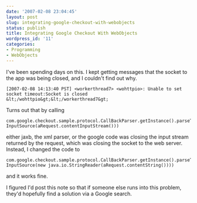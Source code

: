 ```yaml
---
date: '2007-02-08 23:04:45'
layout: post
slug: integrating-google-checkout-with-webobjects
status: publish
title: Integrating Google Checkout With WebObjects
wordpress_id: '11'
categories:
- Programming
- WebObjects
---
```


I've been spending days on this. I kept getting messages that the socket to the app was being closed, and I couldn't find out why. 




	[2007-02-08 14:13:40 PST] <workerthread7> <wohttpio>: Unable to set socket timeout:Socket is closed  
	&lt;/wohttpio&gt;&lt;/workerthread7&gt;

Turns out that by calling


	com.google.checkout.sample.protocol.CallBackParser.getInstance().parseToJAXB(new InputSource(aRequest.contentInputStream()))


either jaxb, the xml parser, or the google code was closing the input stream returned by the request, which was closing the socket to the web server. Instead, I changed the code to

	com.google.checkout.sample.protocol.CallBackParser.getInstance().parseToJAXB(new InputSource(new java.io.StringReader(aRequest.contentString())))

and it works fine.

I figured I'd post this note so that if someone else runs into this problem, they'd hopefully find a solution via a Google search.
